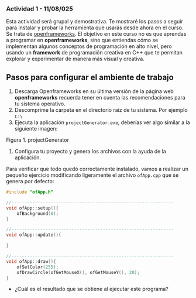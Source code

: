 ### Actividad 1 - 11/08/025

Esta actividad será grupal y demostrativa. Te mostraré los pasos a seguir para instalar y probar la herramienta que usarás desde ahora en el curso. Se trata de [openframeworks](https://openframeworks.cc/). El objetivo en este curso no es que aprendas a programar en **openframeworks**, sino que entiendas cómo se implementan algunos conceptos de programación en alto nivel, pero usando un **framework** de programación creativa en C++ que te permitan explorar y experimentar de manera más visual y creativa.

## Pasos para configurar el ambiente de trabajo

1. Descarga Openframeworks en su última versión de la página web **openframeworks** recuerda tener en cuenta las recomendaciones para tu sistema operativo.  
2. Descomprime la carpeta en el directorio raíz de tu sistema. Por ejemplo `C:\` 
3. Ejecuta la aplicación `projectGenerator.exe`, deberías ver algo similar a la siguiente imagen:

Figura 1. projectGenerator

1. Configura tu proyecto y genera los archivos con la ayuda de la aplicación.

Para verificar que todo quedó correctamente instalado, vamos a realizar un pequeño ejercicio modificando ligeramente el archivo `ofApp.cpp` que se genera por defecto:

```cpp
#include "ofApp.h"

//--------------------------------------------------------------
void ofApp::setup(){
    ofBackground(0);
}

//--------------------------------------------------------------
void ofApp::update(){

}

//--------------------------------------------------------------
void ofApp::draw(){
    ofSetColor(255);
    ofDrawCircle(ofGetMouseX(), ofGetMouseY(), 20);
}
```

- ¿Cuál es el resultado que se obtiene al ejecutar este programa?
